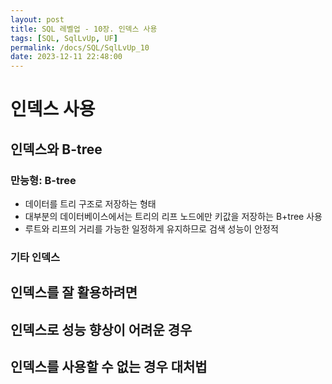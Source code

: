 ```yaml
---
layout: post
title: SQL 레벨업 - 10장. 인덱스 사용
tags: [SQL, SqlLvUp, UF]
permalink: /docs/SQL/SqlLvUp_10
date: 2023-12-11 22:48:00
---
```

# 인덱스 사용
## 인덱스와 B-tree
### 만능형: B-tree
- 데이터를 트리 구조로 저장하는 형태
- 대부분의 데이터베이스에서는 트리의 리프 노드에만 키값을 저장하는 B+tree 사용
- 루트와 리프의 거리를 가능한 일정하게 유지하므로 검색 성능이 안정적
### 기타 인덱스
## 인덱스를 잘 활용하려면
## 인덱스로 성능 향상이 어려운 경우
## 인덱스를 사용할 수 없는 경우 대처법